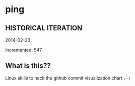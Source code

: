 # ping

## HISTORICAL ITERATION
2014-02-23

Incremented: 547

## What is this?? 
Linux skills to hack the github commit visualization chart `;-)`
